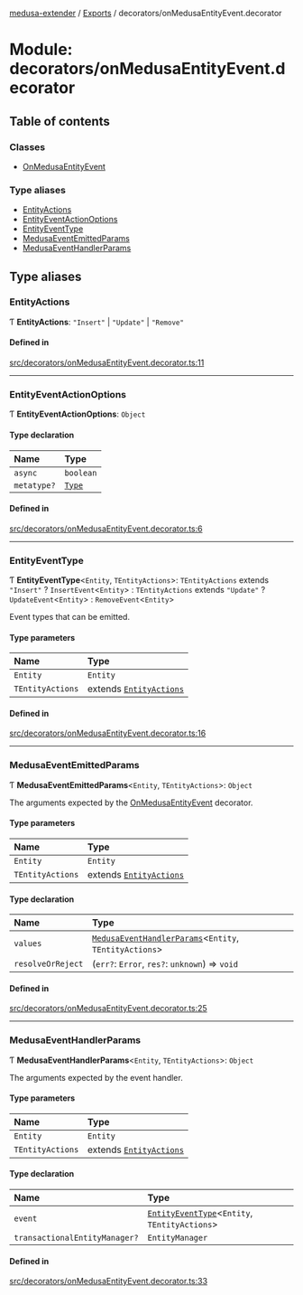 [medusa-extender](../README.md) / [Exports](../modules.md) / decorators/onMedusaEntityEvent.decorator

# Module: decorators/onMedusaEntityEvent.decorator

## Table of contents

### Classes

- [OnMedusaEntityEvent](../classes/decorators_onMedusaEntityEvent_decorator.OnMedusaEntityEvent.md)

### Type aliases

- [EntityActions](decorators_onMedusaEntityEvent_decorator.md#entityactions)
- [EntityEventActionOptions](decorators_onMedusaEntityEvent_decorator.md#entityeventactionoptions)
- [EntityEventType](decorators_onMedusaEntityEvent_decorator.md#entityeventtype)
- [MedusaEventEmittedParams](decorators_onMedusaEntityEvent_decorator.md#medusaeventemittedparams)
- [MedusaEventHandlerParams](decorators_onMedusaEntityEvent_decorator.md#medusaeventhandlerparams)

## Type aliases

### EntityActions

Ƭ **EntityActions**: ``"Insert"`` \| ``"Update"`` \| ``"Remove"``

#### Defined in

[src/decorators/onMedusaEntityEvent.decorator.ts:11](https://github.com/adrien2p/medusa-extender/blob/2631023/src/decorators/onMedusaEntityEvent.decorator.ts#L11)

___

### EntityEventActionOptions

Ƭ **EntityEventActionOptions**: `Object`

#### Type declaration

| Name | Type |
| :------ | :------ |
| `async` | `boolean` |
| `metatype?` | [`Type`](../interfaces/types.Type.md) |

#### Defined in

[src/decorators/onMedusaEntityEvent.decorator.ts:6](https://github.com/adrien2p/medusa-extender/blob/2631023/src/decorators/onMedusaEntityEvent.decorator.ts#L6)

___

### EntityEventType

Ƭ **EntityEventType**<`Entity`, `TEntityActions`\>: `TEntityActions` extends ``"Insert"`` ? `InsertEvent`<`Entity`\> : `TEntityActions` extends ``"Update"`` ? `UpdateEvent`<`Entity`\> : `RemoveEvent`<`Entity`\>

Event types that can be emitted.

#### Type parameters

| Name | Type |
| :------ | :------ |
| `Entity` | `Entity` |
| `TEntityActions` | extends [`EntityActions`](decorators_onMedusaEntityEvent_decorator.md#entityactions) |

#### Defined in

[src/decorators/onMedusaEntityEvent.decorator.ts:16](https://github.com/adrien2p/medusa-extender/blob/2631023/src/decorators/onMedusaEntityEvent.decorator.ts#L16)

___

### MedusaEventEmittedParams

Ƭ **MedusaEventEmittedParams**<`Entity`, `TEntityActions`\>: `Object`

The arguments expected by the [OnMedusaEntityEvent](../classes/decorators_onMedusaEntityEvent_decorator.OnMedusaEntityEvent.md) decorator.

#### Type parameters

| Name | Type |
| :------ | :------ |
| `Entity` | `Entity` |
| `TEntityActions` | extends [`EntityActions`](decorators_onMedusaEntityEvent_decorator.md#entityactions) |

#### Type declaration

| Name | Type |
| :------ | :------ |
| `values` | [`MedusaEventHandlerParams`](decorators_onMedusaEntityEvent_decorator.md#medusaeventhandlerparams)<`Entity`, `TEntityActions`\> |
| `resolveOrReject` | (`err?`: `Error`, `res?`: `unknown`) => `void` |

#### Defined in

[src/decorators/onMedusaEntityEvent.decorator.ts:25](https://github.com/adrien2p/medusa-extender/blob/2631023/src/decorators/onMedusaEntityEvent.decorator.ts#L25)

___

### MedusaEventHandlerParams

Ƭ **MedusaEventHandlerParams**<`Entity`, `TEntityActions`\>: `Object`

The arguments expected by the event handler.

#### Type parameters

| Name | Type |
| :------ | :------ |
| `Entity` | `Entity` |
| `TEntityActions` | extends [`EntityActions`](decorators_onMedusaEntityEvent_decorator.md#entityactions) |

#### Type declaration

| Name | Type |
| :------ | :------ |
| `event` | [`EntityEventType`](decorators_onMedusaEntityEvent_decorator.md#entityeventtype)<`Entity`, `TEntityActions`\> |
| `transactionalEntityManager?` | `EntityManager` |

#### Defined in

[src/decorators/onMedusaEntityEvent.decorator.ts:33](https://github.com/adrien2p/medusa-extender/blob/2631023/src/decorators/onMedusaEntityEvent.decorator.ts#L33)
